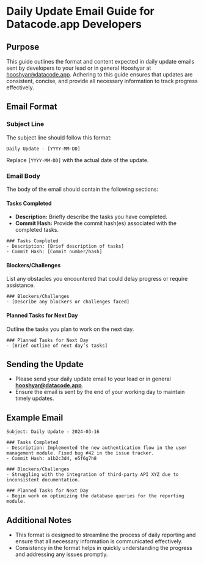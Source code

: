 
# Daily Update Email Guide for Datacode.app Developers

## Purpose
This guide outlines the format and content expected in daily update emails sent by developers to your lead or in general Hooshyar at hooshyar@datacode.app. Adhering to this guide ensures that updates are consistent, concise, and provide all necessary information to track progress effectively.

## Email Format

### Subject Line
The subject line should follow this format:
```
Daily Update - [YYYY-MM-DD]
```
Replace `[YYYY-MM-DD]` with the actual date of the update.

### Email Body
The body of the email should contain the following sections:

#### Tasks Completed
- **Description:** Briefly describe the tasks you have completed.
- **Commit Hash:** Provide the commit hash(es) associated with the completed tasks.

```
### Tasks Completed
- Description: [Brief description of tasks]
- Commit Hash: [Commit number/hash]
```

#### Blockers/Challenges
List any obstacles you encountered that could delay progress or require assistance.

```
### Blockers/Challenges
- [Describe any blockers or challenges faced]
```

#### Planned Tasks for Next Day
Outline the tasks you plan to work on the next day.

```
### Planned Tasks for Next Day
- [Brief outline of next day’s tasks]
```

## Sending the Update
- Please send your daily update email to your lead or in general **hooshyar@datacode.app**.
- Ensure the email is sent by the end of your working day to maintain timely updates.

## Example Email

```
Subject: Daily Update - 2024-03-16

### Tasks Completed
- Description: Implemented the new authentication flow in the user management module. Fixed bug #42 in the issue tracker.
- Commit Hash: a1b2c3d4, e5f6g7h8

### Blockers/Challenges
- Struggling with the integration of third-party API XYZ due to inconsistent documentation.

### Planned Tasks for Next Day
- Begin work on optimizing the database queries for the reporting module.
```

## Additional Notes
- This format is designed to streamline the process of daily reporting and ensure that all necessary information is communicated effectively.
- Consistency in the format helps in quickly understanding the progress and addressing any issues promptly.
